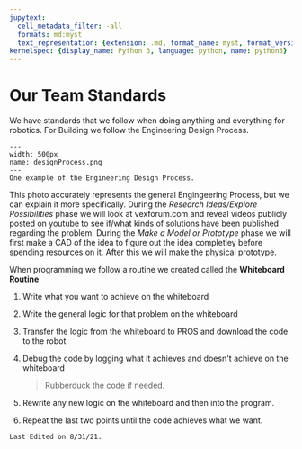 ```yaml
---
jupytext:
  cell_metadata_filter: -all
  formats: md:myst
  text_representation: {extension: .md, format_name: myst, format_version: 0.12, jupytext_version: 1.6.0}
kernelspec: {display_name: Python 3, language: python, name: python3}
---
```


# Our Team Standards

We have standards that we follow when doing anything and everything for robotics. For Building we follow the Engineering Design Process.

```{figure} ././_images/beginning/designProcess.png
---
width: 500px
name: designProcess.png
---
One example of the Engineering Design Process.
```

This photo accurately represents the general Engingeering Process, but we can explain it more specifically. 
During the *Research Ideas/Explore Possibilities* phase we will look at vexforum.com and reveal videos publicly posted on youtube to see if/what kinds of solutions have been published regarding the problem. During the *Make a Model or Prototype* phase we will first make a CAD of the idea to figure out the idea completley before spending resources on it. After this we will make the physical prototype. 

When programming we follow a routine we created called the **Whiteboard Routine**
1. Write what you want to achieve on the whiteboard
2. Write the general logic for that problem on the whiteboard
3. Transfer the logic from the whiteboard to PROS and download the code to the robot
4. Debug the code by logging what it achieves and doesn't achieve on the whiteboard
  
   >  Rubberduck the code if needed.

5. Rewrite any new logic on the whiteboard and then into the program.
6. Repeat the last two points until the code achieves what we want.

```{important}
Last Edited on 8/31/21.
```